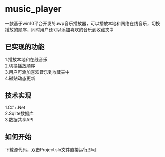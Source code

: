 # music_player
一款基于win10平台开发的uwp音乐播放器，可以播放本地和网络在线音乐，切换播放的顺序，同时用户还可以添加喜欢的音乐到收藏夹中

## 已实现的功能
1.播放本地和在线音乐</br>
2.切换播放顺序</br>
3.用户可添加喜欢音乐到收藏夹中</br>
4.磁贴动态更新

## 技术实现
1.C#+.Net</br>
2.Sqlite数据库</br>
3.数据共享API

## 如何开始
下载源代码，双击Project.sln文件直接运行即可
